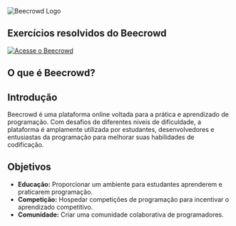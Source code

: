 ![Beecrowd Logo](https://hermes.dio.me/articles/cover/3f84021b-aa8b-45b2-9641-8d2fe240174e.jpg)

## Exercícios resolvidos do Beecrowd

[![Acesse o Beecrowd](https://img.shields.io/badge/Acesse%20o%20Beecrowd-007bff?style=for-the-badge&logo=beecrowd&logoColor=white)](https://www.beecrowd.com.br/)

## O que é Beecrowd?

## Introdução

Beecrowd é uma plataforma online voltada para a prática e aprendizado de programação. Com desafios de diferentes níveis de dificuldade, a plataforma é amplamente utilizada por estudantes, desenvolvedores e entusiastas da programação para melhorar suas habilidades de codificação.

## Objetivos

- **Educação:** Proporcionar um ambiente para estudantes aprenderem e praticarem programação.
- **Competição:** Hospedar competições de programação para incentivar o aprendizado competitivo.
- **Comunidade:** Criar uma comunidade colaborativa de programadores.
